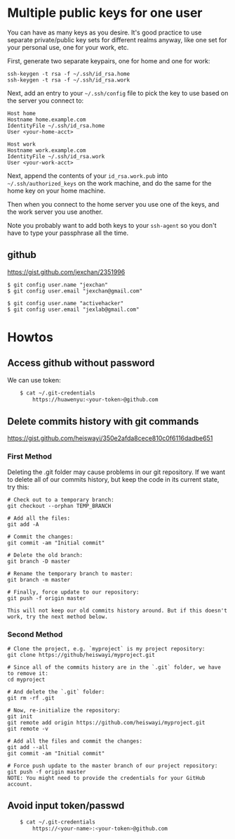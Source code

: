 # Multiple public keys for one user

You can have as many keys as you desire.  It's good practice to use separate private/public key sets for different realms anyway, like one set for your personal use, one for your work, etc.

First, generate two separate keypairs, one for home and one for work:

    ssh-keygen -t rsa -f ~/.ssh/id_rsa.home
    ssh-keygen -t rsa -f ~/.ssh/id_rsa.work

Next, add an entry to your `~/.ssh/config` file to pick the key to use based on the server you connect to:

    Host home
    Hostname home.example.com
    IdentityFile ~/.ssh/id_rsa.home
    User <your-home-acct>

    Host work
    Hostname work.example.com
    IdentityFile ~/.ssh/id_rsa.work
    User <your-work-acct>

Next, append the contents of your `id_rsa.work.pub` into `~/.ssh/authorized_keys` on the work machine, and do the same for the home key on your home machine.

Then when you connect to the home server you use one of the keys, and the work server you use another.

Note you probably want to add both keys to your `ssh-agent` so you don't have to type your passphrase all the time.

## github

https://gist.github.com/jexchan/2351996

	$ git config user.name "jexchan"
	$ git config user.email "jexchan@gmail.com"
	
	$ git config user.name "activehacker"
	$ git config user.email "jexlab@gmail.com"

# Howtos

## Access github without password

We can use token:

```bash
    $ cat ~/.git-credentials
        https://huawenyu:<your-token>@github.com
```

## Delete commits history with git commands
https://gist.github.com/heiswayi/350e2afda8cece810c0f6116dadbe651

### First Method

Deleting the .git folder may cause problems in our git repository. If we want to delete all of
our commits history, but keep the code in its current state, try this:

	# Check out to a temporary branch:
	git checkout --orphan TEMP_BRANCH
	
	# Add all the files:
	git add -A
	
	# Commit the changes:
	git commit -am "Initial commit"
	
	# Delete the old branch:
	git branch -D master
	
	# Rename the temporary branch to master:
	git branch -m master
	
	# Finally, force update to our repository:
	git push -f origin master
	
	This will not keep our old commits history around. But if this doesn't work, try the next method below.

### Second Method

	# Clone the project, e.g. `myproject` is my project repository:
	git clone https://github/heiswayi/myproject.git
	
	# Since all of the commits history are in the `.git` folder, we have to remove it:
	cd myproject
	
	# And delete the `.git` folder:
	git rm -rf .git
	
	# Now, re-initialize the repository:
	git init
	git remote add origin https://github.com/heiswayi/myproject.git
	git remote -v
	
	# Add all the files and commit the changes:
	git add --all
	git commit -am "Initial commit"
	
	# Force push update to the master branch of our project repository:
	git push -f origin master
	NOTE: You might need to provide the credentials for your GitHub account.

## Avoid input token/passwd

```bash
    $ cat ~/.git-credentials
        https://<your-name>:<your-token>@github.com
```

